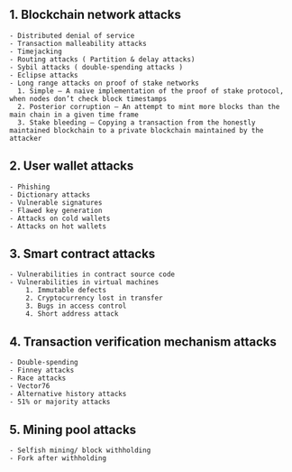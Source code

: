 ## 1. Blockchain network attacks
    - Distributed denial of service 
    - Transaction malleability attacks
    - Timejacking
    - Routing attacks ( Partition & delay attacks)
    - Sybil attacks ( double-spending attacks )
    - Eclipse attacks
    - Long range attacks on proof of stake networks
      1. Simple — A naive implementation of the proof of stake protocol, when nodes don’t check block timestamps
      2. Posterior corruption — An attempt to mint more blocks than the main chain in a given time frame
      3. Stake bleeding — Copying a transaction from the honestly maintained blockchain to a private blockchain maintained by the attacker

## 2. User wallet attacks
    - Phishing
    - Dictionary attacks
    - Vulnerable signatures
    - Flawed key generation
    - Attacks on cold wallets
    - Attacks on hot wallets
    
## 3. Smart contract attacks
    - Vulnerabilities in contract source code
    - Vulnerabilities in virtual machines
        1. Immutable defects
        2. Cryptocurrency lost in transfer
        3. Bugs in access control 
        4. Short address attack

## 4. Transaction verification mechanism attacks
    - Double-spending 
    - Finney attacks
    - Race attacks
    - Vector76
    - Alternative history attacks
    - 51% or majority attacks
    
## 5. Mining pool attacks
    - Selfish mining/ block withholding
    - Fork after withholding